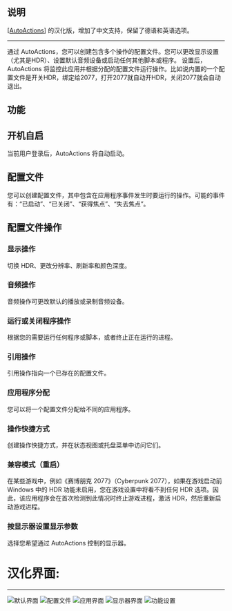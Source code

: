## 说明

 [[AutoActions](https://github.com/Codectory/AutoActions)] 的汉化版，增加了中文支持，保留了德语和英语选项。

---

通过 AutoActions，您可以创建包含多个操作的配置文件。您可以更改显示设置（尤其是HDR）、设置默认音频设备或启动任何其他脚本或程序。
设置后，AutoActions 将监控此应用并根据分配的配置文件运行操作。比如说内置的一个配置文件是开关HDR，绑定给2077，打开2077就自动开HDR，关闭2077就会自动退出。

## 功能

## 开机自启
当前用户登录后，AutoActions 将自动启动。


## 配置文件
您可以创建配置文件，其中包含在应用程序事件发生时要运行的操作。可能的事件有：“已启动”、“已关闭”、“获得焦点”、“失去焦点”。

## 配置文件操作
### 显示操作
切换 HDR、更改分辨率、刷新率和颜色深度。
### 音频操作
音频操作可更改默认的播放或录制音频设备。
### 运行或关闭程序操作
根据您的需要运行任何程序或脚本，或者终止正在运行的进程。
### 引用操作
引用操作指向一个已存在的配置文件。

### 应用程序分配
您可以将一个配置文件分配给不同的应用程序。

### 操作快捷方式
创建操作快捷方式，并在状态视图或托盘菜单中访问它们。

### 兼容模式（重启）
在某些游戏中，例如《赛博朋克 2077》（Cyberpunk 2077），如果在游戏启动前 Windows 中的 HDR 功能未启用，您在游戏设置中将看不到任何 HDR 选项。因此，该应用程序会在首次检测到此情况时终止游戏进程，激活 HDR，然后重新启动游戏进程。

### 按显示器设置显示参数
选择您希望通过 AutoActions 控制的显示器。

# 汉化界面:
---
![默认界面](https://github.com/user-attachments/assets/8f4e2875-433f-403e-8f83-01cd00440bea)
![配置文件](https://github.com/user-attachments/assets/dcddc6d4-8c2a-4814-bc1f-c9441bc94d9d)
![应用界面](https://github.com/user-attachments/assets/84339f12-8f1d-484e-8bac-6f8d7b990b8c)
![显示器界面](https://github.com/user-attachments/assets/4c92f8a6-675c-42db-8a49-4de4712ce87f)
![功能设置](https://github.com/user-attachments/assets/c2f3048f-03ba-45ca-a3a6-d21a1f545406)
